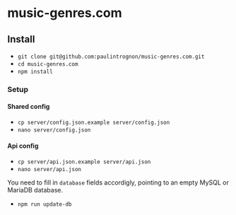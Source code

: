 # music-genres.com

## Install

- `git clone git@github.com:paulintrognon/music-genres.com.git`
- `cd music-genres.com`
- `npm install`

### Setup

#### Shared config
- `cp server/config.json.example server/config.json`
- `nano server/config.json`

#### Api config
- `cp server/api.json.example server/api.json`
- `nano server/api.json`

You need to fill in `database` fields accordigly, pointing to an empty MySQL or MariaDB database.

- `npm run update-db`
